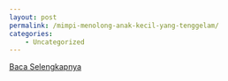 ```yaml
---
layout: post
permalink: /mimpi-menolong-anak-kecil-yang-tenggelam/
categories:
    - Uncategorized
---
```


[Baca Selengkapnya](/09)